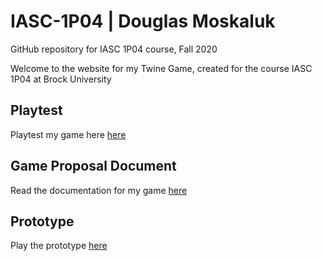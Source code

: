 # IASC-1P04 | Douglas Moskaluk
GitHub repository for IASC 1P04 course, Fall 2020

Welcome to the website for my Twine Game, created for the course IASC 1P04 at Brock University

## Playtest

Playtest my game here [here](playtest/playtest)

## Game Proposal Document

Read the documentation for my game [here](builds/Game_Proposal_Document_moskaluk_douglas.docx)

## Prototype

Play the prototype [here](prototype/TwineGamePrototype.html)
